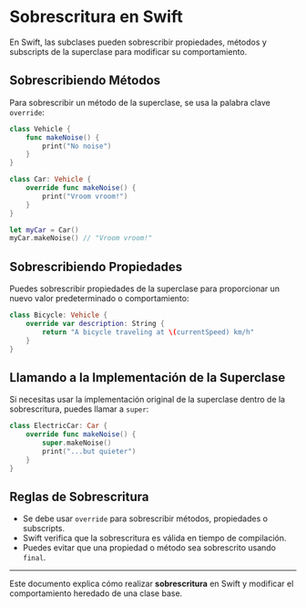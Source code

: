 # Sobrescritura en Swift

En Swift, las subclases pueden sobrescribir propiedades, métodos y subscripts de la superclase para modificar su comportamiento.

## Sobrescribiendo Métodos

Para sobrescribir un método de la superclase, se usa la palabra clave `override`:

```swift
class Vehicle {
    func makeNoise() {
        print("No noise")
    }
}

class Car: Vehicle {
    override func makeNoise() {
        print("Vroom vroom!")
    }
}

let myCar = Car()
myCar.makeNoise() // "Vroom vroom!"
```

## Sobrescribiendo Propiedades

Puedes sobrescribir propiedades de la superclase para proporcionar un nuevo valor predeterminado o comportamiento:

```swift
class Bicycle: Vehicle {
    override var description: String {
        return "A bicycle traveling at \(currentSpeed) km/h"
    }
}
```

## Llamando a la Implementación de la Superclase

Si necesitas usar la implementación original de la superclase dentro de la sobrescritura, puedes llamar a `super`:

```swift
class ElectricCar: Car {
    override func makeNoise() {
        super.makeNoise()
        print("...but quieter")
    }
}
```

## Reglas de Sobrescritura

- Se debe usar `override` para sobrescribir métodos, propiedades o subscripts.
- Swift verifica que la sobrescritura es válida en tiempo de compilación.
- Puedes evitar que una propiedad o método sea sobrescrito usando `final`.

---

Este documento explica cómo realizar **sobrescritura** en Swift y modificar el comportamiento heredado de una clase base.